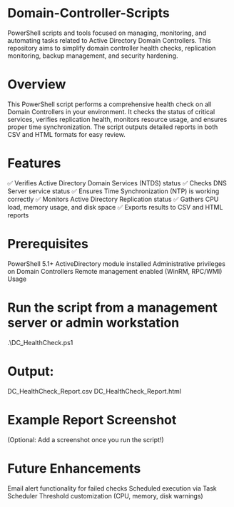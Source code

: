 # Domain-Controller-Scripts
PowerShell scripts and tools focused on managing, monitoring, and automating tasks related to Active Directory Domain Controllers. This repository aims to simplify domain controller health checks, replication monitoring, backup management, and security hardening.

# Overview
This PowerShell script performs a comprehensive health check on all Domain Controllers in your environment. It checks the status of critical services, verifies replication health, monitors resource usage, and ensures proper time synchronization. The script outputs detailed reports in both CSV and HTML formats for easy review.

# Features
✅ Verifies Active Directory Domain Services (NTDS) status
✅ Checks DNS Server service status
✅ Ensures Time Synchronization (NTP) is working correctly
✅ Monitors Active Directory Replication status
✅ Gathers CPU load, memory usage, and disk space
✅ Exports results to CSV and HTML reports

# Prerequisites
PowerShell 5.1+
ActiveDirectory module installed
Administrative privileges on Domain Controllers
Remote management enabled (WinRM, RPC/WMI)
Usage

# Run the script from a management server or admin workstation
.\DC_HealthCheck.ps1

# Output:
DC_HealthCheck_Report.csv
DC_HealthCheck_Report.html

# Example Report Screenshot
(Optional: Add a screenshot once you run the script!)

# Future Enhancements
Email alert functionality for failed checks
Scheduled execution via Task Scheduler
Threshold customization (CPU, memory, disk warnings)
